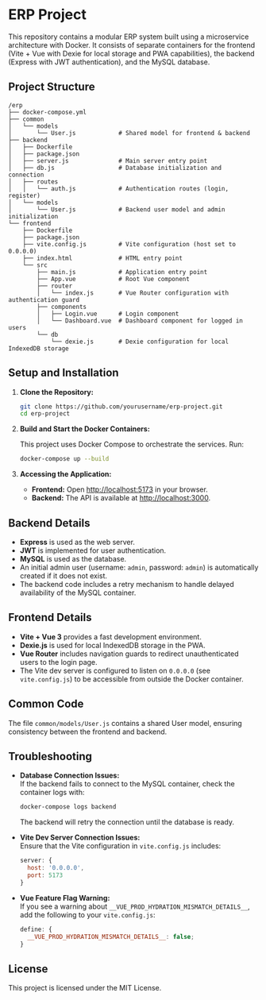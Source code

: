 # ERP Project

This repository contains a modular ERP system built using a microservice architecture with Docker. It consists of separate containers for the frontend (Vite + Vue with Dexie for local storage and PWA capabilities), the backend (Express with JWT authentication), and the MySQL database.

## Project Structure

```
/erp
├── docker-compose.yml
├── common
│   └── models
│       └── User.js            # Shared model for frontend & backend
├── backend
│   ├── Dockerfile
│   ├── package.json
│   ├── server.js              # Main server entry point
│   ├── db.js                  # Database initialization and connection
│   ├── routes
│   │   └── auth.js            # Authentication routes (login, register)
│   └── models
│       └── User.js            # Backend user model and admin initialization
└── frontend
    ├── Dockerfile
    ├── package.json
    ├── vite.config.js         # Vite configuration (host set to 0.0.0.0)
    ├── index.html             # HTML entry point
    └── src
        ├── main.js            # Application entry point
        ├── App.vue            # Root Vue component
        ├── router
        │   └── index.js       # Vue Router configuration with authentication guard
        ├── components
        │   ├── Login.vue      # Login component
        │   └── Dashboard.vue  # Dashboard component for logged in users
        └── db
            └── dexie.js       # Dexie configuration for local IndexedDB storage
```

## Setup and Installation

1. **Clone the Repository:**

   ```bash
   git clone https://github.com/yourusername/erp-project.git
   cd erp-project
   ```

2. **Build and Start the Docker Containers:**

   This project uses Docker Compose to orchestrate the services. Run:

   ```bash
   docker-compose up --build
   ```

3. **Accessing the Application:**

   - **Frontend:** Open [http://localhost:5173](http://localhost:5173) in your browser.
   - **Backend:** The API is available at [http://localhost:3000](http://localhost:3000).

## Backend Details

- **Express** is used as the web server.
- **JWT** is implemented for user authentication.
- **MySQL** is used as the database.
- An initial admin user (username: `admin`, password: `admin`) is automatically created if it does not exist.
- The backend code includes a retry mechanism to handle delayed availability of the MySQL container.

## Frontend Details

- **Vite + Vue 3** provides a fast development environment.
- **Dexie.js** is used for local IndexedDB storage in the PWA.
- **Vue Router** includes navigation guards to redirect unauthenticated users to the login page.
- The Vite dev server is configured to listen on `0.0.0.0` (see `vite.config.js`) to be accessible from outside the Docker container.

## Common Code

The file `common/models/User.js` contains a shared User model, ensuring consistency between the frontend and backend.

## Troubleshooting

- **Database Connection Issues:**  
  If the backend fails to connect to the MySQL container, check the container logs with:

  ```bash
  docker-compose logs backend
  ```

  The backend will retry the connection until the database is ready.

- **Vite Dev Server Connection Issues:**  
  Ensure that the Vite configuration in `vite.config.js` includes:

  ```js
  server: {
    host: '0.0.0.0',
    port: 5173
  }
  ```

- **Vue Feature Flag Warning:**  
  If you see a warning about `__VUE_PROD_HYDRATION_MISMATCH_DETAILS__`, add the following to your `vite.config.js`:

  ```js
  define: {
    __VUE_PROD_HYDRATION_MISMATCH_DETAILS__: false;
  }
  ```

## License

This project is licensed under the MIT License.

